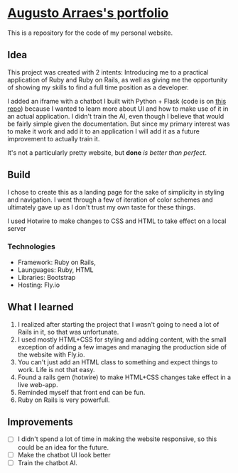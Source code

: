 # [Augusto Arraes's portfolio](https://augusto2.fly.dev/)

This is a repository for the code of my personal website.

## Idea

This project was created with 2 intents: Introducing me to a practical application of Ruby and Ruby on Rails, as well as giving me the opportunity of showing my skills to find a full time position as a developer.

I added an iframe with a chatbot I built with Python + Flask (code is on [this repo](https://github.com/gutoarraes/bot)) because I wanted to learn more about UI and how to make use of it in an actual application. I didn't train the AI, even though I believe that would be fairly simple given the documentation. But since my primary interest was to make it work and add it to an application I will add it as a future improvement to actually train it.

It's not a particularly pretty website, but **done** *is better than perfect*.

## Build

I chose to create this as a landing page for the sake of simplicity in styling and navigation. I went through a few of iteration of color schemes and ultimately gave up as I don't trust my own taste for these things.

I used Hotwire to make changes to CSS and HTML to take effect on a local server

### Technologies

* Framework: Ruby on Rails,
* Launguages: Ruby, HTML
* Libraries: Bootstrap
* Hosting: Fly.io

## What I learned

1. I realized after starting the project that I wasn't going to need a lot of Rails in it, so that was unfortunate.
2. I used mostly HTML+CSS for styling and adding content, with the small exception of adding a few images and managing the production side of the website with Fly.io.
3. You can't just add an HTML class to something and expect things to work. Life is not that easy.
4. Found a rails gem (hotwire) to make HTML+CSS changes take effect in a live web-app.
5. Reminded myself that front end can be fun.
6. Ruby on Rails is very powerfull.

## Improvements

- [ ] I didn't spend a lot of time in making the website responsive, so this could be an idea for the future.
- [ ] Make the chatbot UI look better
- [ ] Train the chatbot AI. 
